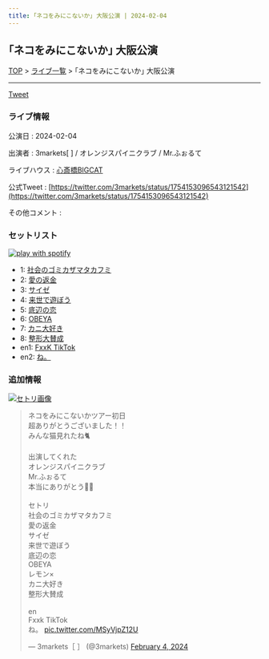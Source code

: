 ```yaml
---
title: ｢ネコをみにこないか｣ 大阪公演 | 2024-02-04
---
```

## ｢ネコをみにこないか｣ 大阪公演

[TOP](/setlist/) > [ライブ一覧](lives.html) > ｢ネコをみにこないか｣ 大阪公演

___

<a href="https://twitter.com/share?ref_src=twsrc%5Etfw" data-text="3markets[ ]セットリスト > ｢ネコをみにこないか｣ 大阪公演" class="twitter-share-button" data-via="3markets" data-hashtags="3markets" data-related="3markets" data-show-count="false">Tweet</a>

### ライブ情報

公演日
:    2024-02-04

出演者
:    3markets[ ] / オレンジスパイニクラブ / Mr.ふぉるて

ライブハウス
:    [心斎橋BIGCAT](livehouse055.html)

公式Tweet
:    [https://twitter.com/3markets/status/1754153096543121542](https://twitter.com/3markets/status/1754153096543121542)

その他コメント
:    

### セットリスト


[![play with spotify](images/spotify-icon.png)](https://open.spotify.com/playlist/0001FLecVfbBboTE4jzcaZ)



*  1: [社会のゴミカザマタカフミ](song002.html)
*  2: [愛の返金](song012.html)
*  3: [サイゼ](song004.html)
*  4: [来世で遊ぼう](song075.html)
*  5: [底辺の恋](song008.html)
*  6: [OBEYA](song021.html)
*  7: [カニ大好き](song079.html)
*  8: [整形大賛成](song005.html)
*  en1: [FxxK TikTok](song082.html)
*  en2: [ね。](song076.html)


### 追加情報

[![セトリ画像](images/102.jpg)](images/102.jpg)


<blockquote class="twitter-tweet"><p lang="ja" dir="ltr">ネコをみにこないかツアー初日<br>超ありがとうございました！！<br>みんな猫見れたね🐈<br><br>出演してくれた<br>オレンジスパイニクラブ<br>Mr.ふぉるて<br>本当にありがとう🫶🫶<br><br>セトリ<br>社会のゴミカザマタカフミ<br>愛の返金<br>サイゼ<br>来世で遊ぼう<br>底辺の恋<br>OBEYA<br>レモン×<br>カニ大好き<br>整形大賛成<br><br>en<br>Fxxk TikTok<br>ね。 <a href="https://t.co/MSyVjpZ12U">pic.twitter.com/MSyVjpZ12U</a></p>&mdash; 3markets［ ］ (@3markets) <a href="https://twitter.com/3markets/status/1754153096543121542?ref_src=twsrc%5Etfw">February 4, 2024</a></blockquote>
<script async src="https://platform.twitter.com/widgets.js" charset="utf-8"></script>




<script async src="https://platform.twitter.com/widgets.js" charset="utf-8"></script>